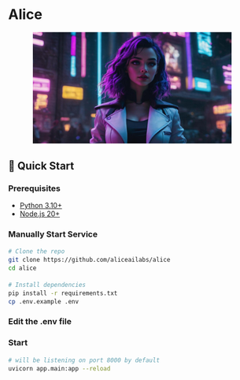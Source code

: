 # Alice

<div align="center">
  <img src="./arts/alice-16-9-4.jpg" alt="Alice Banner" width="80%" />
</div>

## 🚀 Quick Start

### Prerequisites

- [Python 3.10+](https://www.python.org/downloads/)
- [Node.js 20+](https://docs.npmjs.com/downloading-and-installing-node-js-and-npm)

### Manually Start Service

```bash
# Clone the repo
git clone https://github.com/aliceailabs/alice
cd alice

# Install dependencies
pip install -r requirements.txt
cp .env.example .env
```

### Edit the .env file

### Start 

```bash
# will be listening on port 8000 by default
uvicorn app.main:app --reload
```
